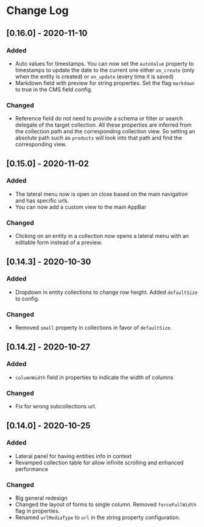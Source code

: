 # Change Log

## [0.16.0] - 2020-11-10
### Added
- Auto values for timestamps. You can now set the `autoValue` property to
timestamps to update the date to the current one either `on_create` (only
when the entity is created) or `on_update` (every time it is saved)
- Markdown field with preview for string properties. Set the flag `markdown` to
true in the CMS field config.

### Changed
- Reference field do not need to provide a schema or filter or search delegate
of the target collection. All these properties are inferred from the collection
path and the corresponding collection view. So setting an absolute path such as
`products` will look into that path and find the corresponding view.


## [0.15.0] - 2020-11-02
### Added
- The lateral menu now is open on close based on the main navigation and has
specific urls.
- You can now add a custom view to the main AppBar

### Changed
- Clicking on an entity in a collection now opens a lateral menu with an
editable form instead of a preview.


## [0.14.3] - 2020-10-30
### Added
- Dropdown in entity collections to change row height. Added `defaultSize` to
config.

### Changed
- Removed `small` property in collections in favor of `defaultSize`.


## [0.14.2] - 2020-10-27
### Added
- `columnWidth` field in properties to indicate the width of columns

### Changed
- Fix for wrong subcollections url.


## [0.14.0] - 2020-10-25
### Added
- Lateral panel for having entities info in context
- Revamped collection table for allow infinite scrolling and enhanced performance

### Changed
- Big general redesign
- Changed the layout of forms to single column. Removed `forceFullWidth` flag in
 properties.
- Renamed `urlMediaType` to `url` in the string property configuration.
